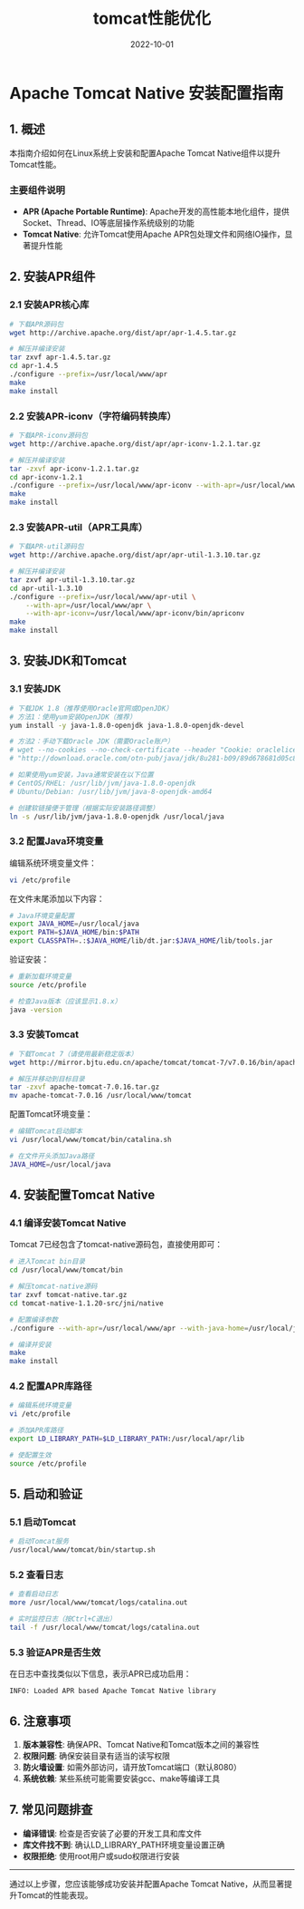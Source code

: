 ﻿---
title: tomcat性能优化
category:
  - Linux
  - 软件安装与包管理
tag:
  - tomcat
  - apr
  - 性能优化
date: 2022-10-01

---

# Apache Tomcat Native 安装配置指南

## 1. 概述

本指南介绍如何在Linux系统上安装和配置Apache Tomcat Native组件以提升Tomcat性能。

### 主要组件说明
- **APR (Apache Portable Runtime)**: Apache开发的高性能本地化组件，提供Socket、Thread、IO等底层操作系统级别的功能
- **Tomcat Native**: 允许Tomcat使用Apache APR包处理文件和网络IO操作，显著提升性能

## 2. 安装APR组件

### 2.1 安装APR核心库

```bash
# 下载APR源码包
wget http://archive.apache.org/dist/apr/apr-1.4.5.tar.gz

# 解压并编译安装
tar zxvf apr-1.4.5.tar.gz
cd apr-1.4.5
./configure --prefix=/usr/local/www/apr
make
make install
```

### 2.2 安装APR-iconv（字符编码转换库）

```bash
# 下载APR-iconv源码包
wget http://archive.apache.org/dist/apr/apr-iconv-1.2.1.tar.gz

# 解压并编译安装
tar -zxvf apr-iconv-1.2.1.tar.gz
cd apr-iconv-1.2.1
./configure --prefix=/usr/local/www/apr-iconv --with-apr=/usr/local/www/apr
make
make install
```

### 2.3 安装APR-util（APR工具库）

```bash
# 下载APR-util源码包
wget http://archive.apache.org/dist/apr/apr-util-1.3.10.tar.gz

# 解压并编译安装
tar zxvf apr-util-1.3.10.tar.gz
cd apr-util-1.3.10
./configure --prefix=/usr/local/www/apr-util \
    --with-apr=/usr/local/www/apr \
    --with-apr-iconv=/usr/local/www/apr-iconv/bin/apriconv
make
make install
```

## 3. 安装JDK和Tomcat

### 3.1 安装JDK

```bash
# 下载JDK 1.8（推荐使用Oracle官网或OpenJDK）
# 方法1：使用yum安装OpenJDK（推荐）
yum install -y java-1.8.0-openjdk java-1.8.0-openjdk-devel

# 方法2：手动下载Oracle JDK（需要Oracle账户）
# wget --no-cookies --no-check-certificate --header "Cookie: oraclelicense=accept-securebackup-cookie" \
# "http://download.oracle.com/otn-pub/java/jdk/8u281-b09/89d678681d05c85204d708c1f5e9d533/jdk-8u281-linux-x64.tar.gz"

# 如果使用yum安装，Java通常安装在以下位置
# CentOS/RHEL: /usr/lib/jvm/java-1.8.0-openjdk
# Ubuntu/Debian: /usr/lib/jvm/java-8-openjdk-amd64

# 创建软链接便于管理（根据实际安装路径调整）
ln -s /usr/lib/jvm/java-1.8.0-openjdk /usr/local/java
```

### 3.2 配置Java环境变量

编辑系统环境变量文件：

```bash
vi /etc/profile
```

在文件末尾添加以下内容：

```bash
# Java环境变量配置
export JAVA_HOME=/usr/local/java
export PATH=$JAVA_HOME/bin:$PATH
export CLASSPATH=.:$JAVA_HOME/lib/dt.jar:$JAVA_HOME/lib/tools.jar
```

验证安装：

```bash
# 重新加载环境变量
source /etc/profile

# 检查Java版本（应该显示1.8.x）
java -version
```

### 3.3 安装Tomcat

```bash
# 下载Tomcat 7（请使用最新稳定版本）
wget http://mirror.bjtu.edu.cn/apache/tomcat/tomcat-7/v7.0.16/bin/apache-tomcat-7.0.16.tar.gz

# 解压并移动到目标目录
tar -zxvf apache-tomcat-7.0.16.tar.gz
mv apache-tomcat-7.0.16 /usr/local/www/tomcat
```

配置Tomcat环境变量：

```bash
# 编辑Tomcat启动脚本
vi /usr/local/www/tomcat/bin/catalina.sh

# 在文件开头添加Java路径
JAVA_HOME=/usr/local/java
```

## 4. 安装配置Tomcat Native

### 4.1 编译安装Tomcat Native

Tomcat 7已经包含了tomcat-native源码包，直接使用即可：

```bash
# 进入Tomcat bin目录
cd /usr/local/www/tomcat/bin

# 解压tomcat-native源码
tar zxvf tomcat-native.tar.gz
cd tomcat-native-1.1.20-src/jni/native

# 配置编译参数
./configure --with-apr=/usr/local/www/apr --with-java-home=/usr/local/java

# 编译并安装
make
make install
```

### 4.2 配置APR库路径

```bash
# 编辑系统环境变量
vi /etc/profile

# 添加APR库路径
export LD_LIBRARY_PATH=$LD_LIBRARY_PATH:/usr/local/apr/lib

# 使配置生效
source /etc/profile
```

## 5. 启动和验证

### 5.1 启动Tomcat

```bash
# 启动Tomcat服务
/usr/local/www/tomcat/bin/startup.sh
```

### 5.2 查看日志

```bash
# 查看启动日志
more /usr/local/www/tomcat/logs/catalina.out

# 实时监控日志（按Ctrl+C退出）
tail -f /usr/local/www/tomcat/logs/catalina.out
```

### 5.3 验证APR是否生效

在日志中查找类似以下信息，表示APR已成功启用：

```
INFO: Loaded APR based Apache Tomcat Native library
```

## 6. 注意事项

1. **版本兼容性**: 确保APR、Tomcat Native和Tomcat版本之间的兼容性
2. **权限问题**: 确保安装目录有适当的读写权限
3. **防火墙设置**: 如需外部访问，请开放Tomcat端口（默认8080）
4. **系统依赖**: 某些系统可能需要安装gcc、make等编译工具

## 7. 常见问题排查

- **编译错误**: 检查是否安装了必要的开发工具和库文件
- **库文件找不到**: 确认LD_LIBRARY_PATH环境变量设置正确
- **权限拒绝**: 使用root用户或sudo权限进行安装

---

通过以上步骤，您应该能够成功安装并配置Apache Tomcat Native，从而显著提升Tomcat的性能表现。
